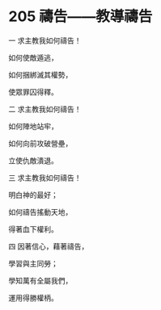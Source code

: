 # 205 禱告——教導禱告

一 求主教我如何禱告！

如何使敵遁逃，

如何捆綁滅其權勢，

使眾罪囚得釋。

二 求主教我如何禱告！

如何陣地站牢，

如何向前攻破營壘，

立使仇敵潰退。

三 求主教我如何禱告！

明白神的最好；

如何禱告搖動天地，

得著血下權利。

四 因著信心，藉著禱告，

學習與主同勞；

學知萬有全屬我們，

運用得勝權柄。

